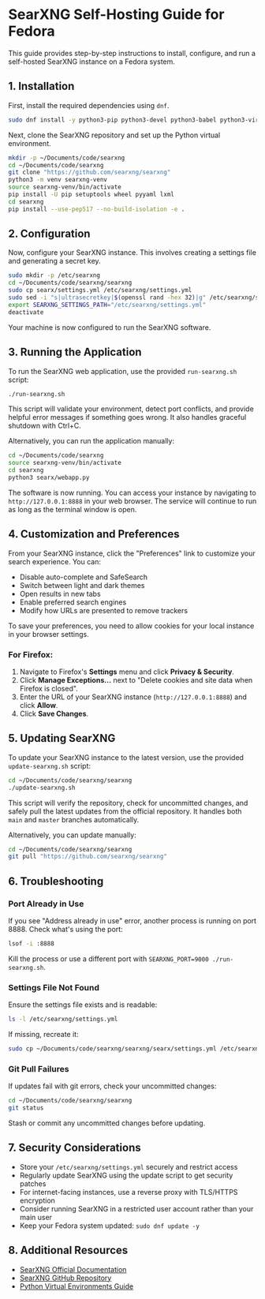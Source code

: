 # SearXNG Self-Hosting Guide for Fedora

This guide provides step-by-step instructions to install, configure, and run a self-hosted SearXNG instance on a Fedora system.

## 1. Installation

First, install the required dependencies using `dnf`.

```bash
sudo dnf install -y python3-pip python3-devel python3-babel python3-virtualenv uwsgi uwsgi-plugin-python3 git gcc make libxslt-devel zlib-devel libffi-devel openssl-devel
```

Next, clone the SearXNG repository and set up the Python virtual environment.

```bash
mkdir -p ~/Documents/code/searxng
cd ~/Documents/code/searxng
git clone "https://github.com/searxng/searxng"
python3 -m venv searxng-venv
source searxng-venv/bin/activate
pip install -U pip setuptools wheel pyyaml lxml
cd searxng
pip install --use-pep517 --no-build-isolation -e .
```

## 2. Configuration

Now, configure your SearXNG instance. This involves creating a settings file and generating a secret key.

```bash
sudo mkdir -p /etc/searxng
cd ~/Documents/code/searxng/searxng
sudo cp searx/settings.yml /etc/searxng/settings.yml
sudo sed -i "s|ultrasecretkey|$(openssl rand -hex 32)|g" /etc/searxng/settings.yml
export SEARXNG_SETTINGS_PATH="/etc/searxng/settings.yml"
deactivate
```

Your machine is now configured to run the SearXNG software.

## 3. Running the Application

To run the SearXNG web application, use the provided `run-searxng.sh` script:

```bash
./run-searxng.sh
```

This script will validate your environment, detect port conflicts, and provide helpful error messages if something goes wrong. It also handles graceful shutdown with Ctrl+C.

Alternatively, you can run the application manually:

```bash
cd ~/Documents/code/searxng
source searxng-venv/bin/activate
cd searxng
python3 searx/webapp.py
```

The software is now running. You can access your instance by navigating to `http://127.0.0.1:8888` in your web browser. The service will continue to run as long as the terminal window is open.

## 4. Customization and Preferences

From your SearXNG instance, click the "Preferences" link to customize your search experience. You can:
- Disable auto-complete and SafeSearch
- Switch between light and dark themes
- Open results in new tabs
- Enable preferred search engines
- Modify how URLs are presented to remove trackers

To save your preferences, you need to allow cookies for your local instance in your browser settings.

### For Firefox:
1. Navigate to Firefox's **Settings** menu and click **Privacy & Security**.
2. Click **Manage Exceptions…** next to "Delete cookies and site data when Firefox is closed".
3. Enter the URL of your SearXNG instance (`http://127.0.0.1:8888`) and click **Allow**.
4. Click **Save Changes**.

## 5. Updating SearXNG

To update your SearXNG instance to the latest version, use the provided `update-searxng.sh` script:

```bash
cd ~/Documents/code/searxng/searxng
./update-searxng.sh
```

This script will verify the repository, check for uncommitted changes, and safely pull the latest updates from the official repository. It handles both `main` and `master` branches automatically.

Alternatively, you can update manually:

```bash
cd ~/Documents/code/searxng/searxng
git pull "https://github.com/searxng/searxng"
```

## 6. Troubleshooting

### Port Already in Use
If you see "Address already in use" error, another process is running on port 8888. Check what's using the port:

```bash
lsof -i :8888
```

Kill the process or use a different port with `SEARXNG_PORT=9000 ./run-searxng.sh`.

### Settings File Not Found
Ensure the settings file exists and is readable:

```bash
ls -l /etc/searxng/settings.yml
```

If missing, recreate it:

```bash
sudo cp ~/Documents/code/searxng/searxng/searx/settings.yml /etc/searxng/settings.yml
```

### Git Pull Failures
If updates fail with git errors, check your uncommitted changes:

```bash
cd ~/Documents/code/searxng/searxng
git status
```

Stash or commit any uncommitted changes before updating.

## 7. Security Considerations

- Store your `/etc/searxng/settings.yml` securely and restrict access
- Regularly update SearXNG using the update script to get security patches
- For internet-facing instances, use a reverse proxy with TLS/HTTPS encryption
- Consider running SearXNG in a restricted user account rather than your main user
- Keep your Fedora system updated: `sudo dnf update -y`

## 8. Additional Resources

- [SearXNG Official Documentation](https://docs.searxng.org/)
- [SearXNG GitHub Repository](https://github.com/searxng/searxng)
- [Python Virtual Environments Guide](https://docs.python.org/3/tutorial/venv.html)